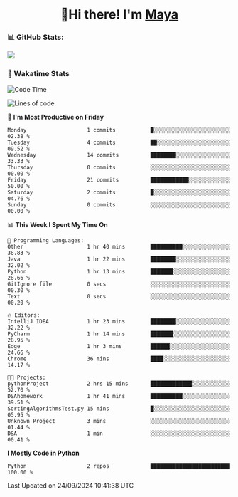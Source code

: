  <h1 align="center">👋Hi there! I'm <a href="https://liumyblog.cn">Maya</a></h1>

### 📊 GitHub Stats:
<p href="https://github.com/anuraghazra/github-readme-stats">
<img align="left" src="https://github-readme-stats.vercel.app/api?username=liumy-lay&show_icons=true&title_color=ffffff&icon_color=ffffff&text_color=ffffff&bg_color=D80835&hide_title=true" />
</p>
<br clear="left"/>

### 🚀 Wakatime Stats
<!--START_SECTION:waka-->
![Code Time](http://img.shields.io/badge/Code%20Time-97%20hrs%2010%20mins-blue)

![Lines of code](https://img.shields.io/badge/From%20Hello%20World%20I%27ve%20Written-0%20lines%20of%20code-blue)

📅 **I'm Most Productive on Friday** 

```text
Monday                   1 commits           █░░░░░░░░░░░░░░░░░░░░░░░░   02.38 % 
Tuesday                  4 commits           ██░░░░░░░░░░░░░░░░░░░░░░░   09.52 % 
Wednesday                14 commits          ████████░░░░░░░░░░░░░░░░░   33.33 % 
Thursday                 0 commits           ░░░░░░░░░░░░░░░░░░░░░░░░░   00.00 % 
Friday                   21 commits          ████████████░░░░░░░░░░░░░   50.00 % 
Saturday                 2 commits           █░░░░░░░░░░░░░░░░░░░░░░░░   04.76 % 
Sunday                   0 commits           ░░░░░░░░░░░░░░░░░░░░░░░░░   00.00 % 
```


📊 **This Week I Spent My Time On** 

```text
💬 Programming Languages: 
Other                    1 hr 40 mins        ██████████░░░░░░░░░░░░░░░   38.83 % 
Java                     1 hr 22 mins        ████████░░░░░░░░░░░░░░░░░   32.02 % 
Python                   1 hr 13 mins        ███████░░░░░░░░░░░░░░░░░░   28.66 % 
GitIgnore file           0 secs              ░░░░░░░░░░░░░░░░░░░░░░░░░   00.30 % 
Text                     0 secs              ░░░░░░░░░░░░░░░░░░░░░░░░░   00.20 % 

🔥 Editors: 
IntelliJ IDEA            1 hr 23 mins        ████████░░░░░░░░░░░░░░░░░   32.22 % 
PyCharm                  1 hr 14 mins        ███████░░░░░░░░░░░░░░░░░░   28.95 % 
Edge                     1 hr 3 mins         ██████░░░░░░░░░░░░░░░░░░░   24.66 % 
Chrome                   36 mins             ████░░░░░░░░░░░░░░░░░░░░░   14.17 % 

🐱‍💻 Projects: 
pythonProject            2 hrs 15 mins       █████████████░░░░░░░░░░░░   52.70 % 
DSAhomework              1 hr 41 mins        ██████████░░░░░░░░░░░░░░░   39.51 % 
SortingAlgorithmsTest.py 15 mins             █░░░░░░░░░░░░░░░░░░░░░░░░   05.95 % 
Unknown Project          3 mins              ░░░░░░░░░░░░░░░░░░░░░░░░░   01.44 % 
DSA                      1 min               ░░░░░░░░░░░░░░░░░░░░░░░░░   00.41 % 
```

**I Mostly Code in Python** 

```text
Python                   2 repos             █████████████████████████   100.00 % 
```




 Last Updated on 24/09/2024 10:41:38 UTC
<!--END_SECTION:waka-->
